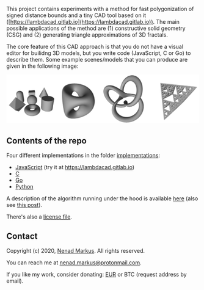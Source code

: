 This project contains experiments with a method for fast polygonization of signed distance bounds and a tiny CAD tool based on it ([https://lambdacad.gitlab.io](https://lambdacad.gitlab.io)).
The main possible applications of the method are (1) constructive solid geometry (CSG) and (2) generating triangle approximations of 3D fractals.

The core feature of this CAD approach is that you do not have a visual editor for builidng 3D models, but you write code (JavaScript, C or Go) to describe them.
Some example scenes/models that you can produce are given in the following image:

![Scenes produced by `gridhopping`](scenes.png "Scenes produced by `gridhopping`")

## Contents of the repo

Four different implementations in the folder [implementations](implementations):

* [JavaScript](implementations/javascript) (try it at <https://lambdacad.gitlab.io>)
* [C](implementations/c)
* [Go](implementations/golang)
* [Python](implementations/python)

A description of the algorithm running under the hood is available [here](algorithm.md) (also see [this post](https://nenadmarkus.github.io/p/fast-algo-sdb-to-mesh/)).

There's also a [license file](license).

## Contact

Copyright (c) 2020, [Nenad Markus](https://nenadmarkus.github.io). All rights reserved.

You can reach me at <nenad.markus@protonmail.com>.

If you like my work, consider donating: [EUR](https://www.paypal.com/cgi-bin/webscr?cmd=_donations&business=4WNYJAYWPJX56&curency_code=EUR) or BTC (request address by email).
